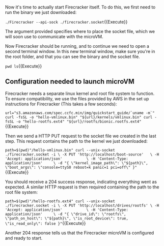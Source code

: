 Now it's time to actually start Firecracker itself. To do this, we first need to run the binary we just downloaded:

`./Firecracker --api-sock ./firecracker.socket`{{Execute}}

The argument provided specifies where to place the socket file, which we will soon use to communicate with the microVM.

Now Firecracker should be running, and to continue we need to open a second terminal window. In this new terminal window, make sure you're in the root folder, and that you can see the binary and the socket file.

`pwd
ls`{{Execute}}

## Configuration needed to launch microVM 

Firecracker needs a separate linux kernel and root file system to function. To ensure compatibility, we use the files provided by AWS in the set up instructions for Firecracker (This takes a few seconds):

``url="s3.amazonaws.com/spec.ccfc.min/img/quickstart_guide/`uname -m`"
curl -fsSL -o "hello-vmlinux.bin" "${url}/kernels/vmlinux.bin"
curl -fsSL -o "hello-rootfs.ext4" "${url}/rootfs/bionic.rootfs.ext4"``{{Execute}}


Then we send a HTTP PUT request to the socket file we created in the last step. This request contains the path to the kernel we just downloaded:

`path=$(pwd)"/hello-vmlinux.bin"
curl --unix-socket ./firecracker.socket -i \
  -X PUT 'http://localhost/boot-source'   \
  -H 'Accept: application/json'           \
  -H 'Content-Type: application/json'     \
  -d "{
        \"kernel_image_path\": \"${path}\",
        \"boot_args\": \"console=ttyS0 reboot=k panic=1 pci=off\"
   }"`{{Execute}}


You should receive a 204 success response, indicating everything went as expected. A similar HTTP request is then required containing the path to the root file system:

`path=$(pwd)"/hello-rootfs.ext4"
curl --unix-socket ./firecracker.socket -i \
  -X PUT 'http://localhost/drives/rootfs' \
  -H 'Accept: application/json'           \
  -H 'Content-Type: application/json'     \
  -d "{
        \"drive_id\": \"rootfs\",
        \"path_on_host\": \"${path}\",
        \"is_root_device\": true,
        \"is_read_only\": false
   }"`{{Execute}}


Another 204 response tells us that the Firecracker microVM is configured and ready to start. 